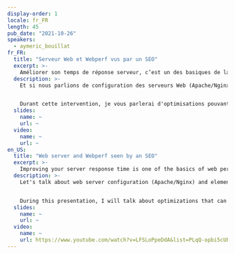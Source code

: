 ```yaml
---
display-order: 1
locale: fr_FR
length: 45
pub_date: "2021-10-26"
speakers:
  - aymeric_bouillat
fr_FR:
  title: "Serveur Web et Webperf vus par un SEO"
  excerpt: >-
    Améliorer son temps de réponse serveur, c’est un des basiques de la performance web. Trucs et astuces pour un meilleur TTFB, vu par un référenceur.
  description: >-
    Et si nous parlions de configuration des serveurs Web (Apache/Nginx) et des éléments qui peuvent impacter certains KPI (ex: TTFB) ?  Ayant effectué un grand nombre de migrations SEO, j’ai souvent rencontré plusieurs problématiques en terme de redirections 301 et de configuration serveur. Un TTFB dégradé peut également avoir un impact sur les sites à forte volumétrie sur le crawl de Google (crawl budget).


    Durant cette intervention, je vous parlerai d'optimisations pouvant faciliter le temps de réponse du serveur sur Apache/Nginx , d'en-têtes HTTP orientées SEO, et des avantages / inconvénients de certains modules liés à la Webperf sur Apache/Nginx.
  slides:
    name: ~
    url: ~
  video:
    name: ~
    url: ~
en_US:
  title: "Web server and Webperf seen by an SEO"
  excerpt: >-
    Improving your server response time is one of the basics of web performance. Tips and tricks for a better TTFB, seen by a SEO.
  description: >-
    Let's talk about web server configuration (Apache/Nginx) and elements that can impact certain KPIs (e.g. TTFB).  Having done a lot of SEO migrations, I have often encountered several issues in terms of 301 redirects and server configuration. A degraded TTFB can also have an impact on high volume sites on the Google crawl (crawl budget).


    During this presentation, I will talk about optimizations that can ease the server response time on Apache/Nginx, SEO oriented HTTP headers, and the advantages / disadvantages of some modules related to the Webperf on Apache/Nginx.
  slides:
    name: ~
    url: ~
  video:
    name: ~
    url: https://www.youtube.com/watch?v=LFSLoPpeDdA&list=PLqQ-opbi5cUPbrabX0IcnpoSrOiwwnf8V&index=10&ab_channel=WeLoveSpeed
---
```

